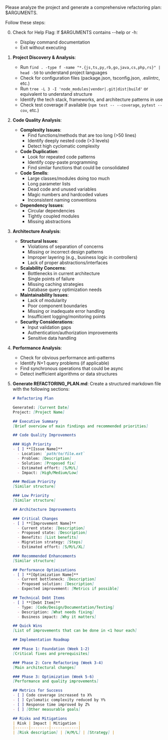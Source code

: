 Please analyze the project and generate a comprehensive refactoring plan: $ARGUMENTS.

Follow these steps:

0. Check for Help Flag:
   If $ARGUMENTS contains --help or -h:
   - Display command documentation
   - Exit without executing

1. **Project Discovery & Analysis**:
   - Run `find . -type f -name "*.{js,ts,py,rb,go,java,cs,php,rs}" | head -50` to understand project languages
   - Check for configuration files (package.json, tsconfig.json, .eslintrc, etc.)
   - Run `tree -L 3 -I 'node_modules|vendor|.git|dist|build'` or equivalent to understand structure
   - Identify the tech stack, frameworks, and architecture patterns in use
   - Check test coverage if available (`npm test -- --coverage`, `pytest --cov`, etc.)

2. **Code Quality Analysis**:
   - **Complexity Issues**:
     * Find functions/methods that are too long (>50 lines)
     * Identify deeply nested code (>3 levels)
     * Detect high cyclomatic complexity
   - **Code Duplication**:
     * Look for repeated code patterns
     * Identify copy-paste programming
     * Find similar functions that could be consolidated
   - **Code Smells**:
     * Large classes/modules doing too much
     * Long parameter lists
     * Dead code and unused variables
     * Magic numbers and hardcoded values
     * Inconsistent naming conventions
   - **Dependency Issues**:
     * Circular dependencies
     * Tightly coupled modules
     * Missing abstractions

3. **Architecture Analysis**:
   - **Structural Issues**:
     * Violations of separation of concerns
     * Missing or incorrect design patterns
     * Improper layering (e.g., business logic in controllers)
     * Lack of proper abstractions/interfaces
   - **Scalability Concerns**:
     * Bottlenecks in current architecture
     * Single points of failure
     * Missing caching strategies
     * Database query optimization needs
   - **Maintainability Issues**:
     * Lack of modularity
     * Poor component boundaries
     * Missing or inadequate error handling
     * Insufficient logging/monitoring points
   - **Security Considerations**:
     * Input validation gaps
     * Authentication/authorization improvements
     * Sensitive data handling

4. **Performance Analysis**:
   - Check for obvious performance anti-patterns
   - Identify N+1 query problems (if applicable)
   - Find synchronous operations that could be async
   - Detect inefficient algorithms or data structures

5. **Generate REFACTORING_PLAN.md**:
   Create a structured markdown file with the following sections:

   ```markdown
   # Refactoring Plan
   
   Generated: [Current Date]
   Project: [Project Name]
   
   ## Executive Summary
   [Brief overview of main findings and recommended priorities]
   
   ## Code Quality Improvements
   
   ### High Priority
   - [ ] **[Issue Name]**
     - Location: `path/to/file.ext`
     - Problem: [Description]
     - Solution: [Proposed fix]
     - Estimated effort: [S/M/L]
     - Impact: [High/Medium/Low]
   
   ### Medium Priority
   [Similar structure]
   
   ### Low Priority
   [Similar structure]
   
   ## Architecture Improvements
   
   ### Critical Changes
   - [ ] **[Improvement Name]**
     - Current state: [Description]
     - Proposed state: [Description]
     - Benefits: [List benefits]
     - Migration strategy: [Steps]
     - Estimated effort: [S/M/L/XL]
   
   ### Recommended Enhancements
   [Similar structure]
   
   ## Performance Optimizations
   - [ ] **[Optimization Name]**
     - Current bottleneck: [Description]
     - Proposed solution: [Description]
     - Expected improvement: [Metrics if possible]
   
   ## Technical Debt Items
   - [ ] **[Debt Item]**
     - Type: [Code/Design/Documentation/Testing]
     - Description: [What needs fixing]
     - Business impact: [Why it matters]
   
   ## Quick Wins
   [List of improvements that can be done in <1 hour each]
   
   ## Implementation Roadmap
   
   ### Phase 1: Foundation (Week 1-2)
   [Critical fixes and prerequisites]
   
   ### Phase 2: Core Refactoring (Week 3-4)
   [Main architectural changes]
   
   ### Phase 3: Optimization (Week 5-6)
   [Performance and quality improvements]
   
   ## Metrics for Success
   - [ ] Code coverage increased to X%
   - [ ] Cyclomatic complexity reduced by Y%
   - [ ] Response time improved by Z%
   - [ ] [Other measurable goals]
   
   ## Risks and Mitigations
   | Risk | Impact | Mitigation |
   |------|--------|------------|
   | [Risk description] | [H/M/L] | [Strategy] |
